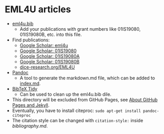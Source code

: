 # EML4U articles

- [eml4u.bib](eml4u.bib)
    - Add your publications with grant numbers like 01IS19080, 01IS19080B, etc. into this file.
- Find publications:
    - [Google Scholar: eml4u](https://scholar.google.com/scholar?q=eml4u)
    - [Google Scholar: 01IS19080](https://scholar.google.com/scholar?q=01IS19080)
    - [Google Scholar: 01IS19080A](https://scholar.google.com/scholar?q=01IS19080A)
    - [Google Scholar: 01IS19080B](https://scholar.google.com/scholar?q=01IS19080B)
    - [dice-research.org/EML4U](https://dice-research.org/EML4U)
- [Pandoc](https://pandoc.org/)
    - A tool to generate the markdown.md file, which can be added to [index.md](../index.md).
- [BibTeX Tidy](https://flamingtempura.github.io/bibtex-tidy/)
    - Can be used to clean up the eml4u.bib dile.
- This directory will be excluded from GitHub Pages, see [About GitHub Pages and Jekyll](https://docs.github.com/en/pages/setting-up-a-github-pages-site-with-jekyll/about-github-pages-and-jekyll#configuring-jekyll-in-your-github-pages-site).
- Eventually, you have to install citeproc: `sudo apt-get install pandoc-citeproc`
- The citation style can be changed with `citation-style:` inside *bibliography.md*.